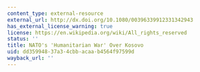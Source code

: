 ```yaml
---
content_type: external-resource
external_url: http://dx.doi.org/10.1080/00396339912331342943
has_external_license_warning: true
license: https://en.wikipedia.org/wiki/All_rights_reserved
status: ''
title: NATO's 'Humanitarian War' Over Kosovo
uid: dd359948-37a3-4cbb-acaa-b4564f97599d
wayback_url: ''
---
```

